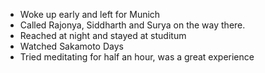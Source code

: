 - Woke up early and left for Munich
- Called Rajonya, Siddharth and Surya on the way there. 
- Reached at night and stayed at studitum
- Watched Sakamoto Days
- Tried meditating for half an hour, was a great experience